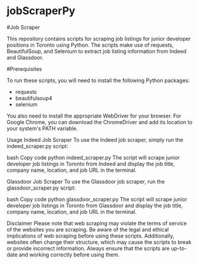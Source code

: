 # jobScraperPy

#Job Scraper

This repository contains scripts for scraping job listings for junior developer positions in Toronto using Python. The scripts make use of requests, BeautifulSoup, and Selenium to extract job listing information from Indeed and Glassdoor.

#Prerequisites

To run these scripts, you will need to install the following Python packages:

- requests
- beautifulsoup4
- selenium

You also need to install the appropriate WebDriver for your browser. For Google Chrome, you can download the ChromeDriver and add its location to your system's PATH variable.

Usage
Indeed Job Scraper
To use the Indeed job scraper, simply run the indeed_scraper.py script:

bash
Copy code
python indeed_scraper.py
The script will scrape junior developer job listings in Toronto from Indeed and display the job title, company name, location, and job URL in the terminal.

Glassdoor Job Scraper
To use the Glassdoor job scraper, run the glassdoor_scraper.py script:

bash
Copy code
python glassdoor_scraper.py
The script will scrape junior developer job listings in Toronto from Glassdoor and display the job title, company name, location, and job URL in the terminal.

Disclaimer
Please note that web scraping may violate the terms of service of the websites you are scraping. Be aware of the legal and ethical implications of web scraping before using these scripts. Additionally, websites often change their structure, which may cause the scripts to break or provide incorrect information. Always ensure that the scripts are up-to-date and working correctly before using them.
